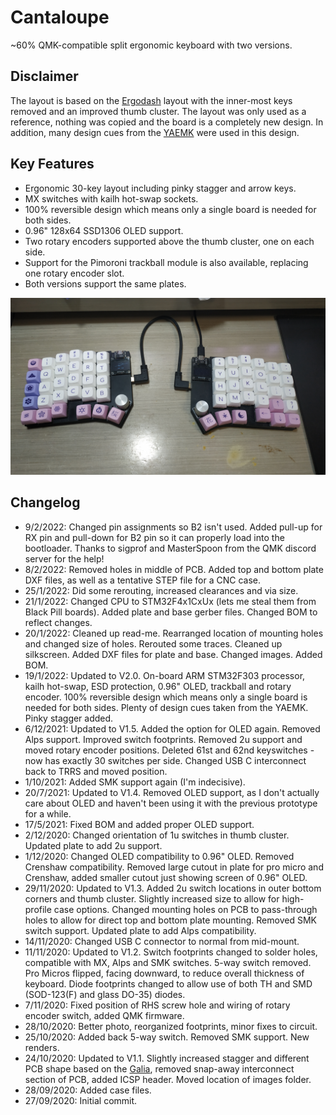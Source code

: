# Cantaloupe
~60% QMK-compatible split ergonomic keyboard with two versions.

## Disclaimer
The layout is based on the [Ergodash](https://github.com/omkbd/ErgoDash) layout with the inner-most keys removed and an improved thumb cluster. The layout was only used as a reference, nothing was copied and the board is a completely new design. In addition, many design cues from the [YAEMK](https://karlk90.github.io/yaemk-split-kb/) were used in this design.

## Key Features
* Ergonomic 30-key layout including pinky stagger and arrow keys.
* MX switches with kailh hot-swap sockets.
* 100% reversible design which means only a single board is needed for both sides.
* 0.96" 128x64 SSD1306 OLED support.
* Two rotary encoders supported above the thumb cluster, one on each side.
* Support for the Pimoroni trackball module is also available, replacing one rotary encoder slot.
* Both versions support the same plates.

![Cantaloupe Photo1](Images/Photo1.jpg)

## Changelog
* 9/2/2022: Changed pin assignments so B2 isn't used. Added pull-up for RX pin and pull-down for B2 pin so it can properly load into the bootloader. Thanks to sigprof and MasterSpoon from the QMK discord server for the help!
* 8/2/2022: Removed holes in middle of PCB. Added top and bottom plate DXF files, as well as a tentative STEP file for a CNC case. 
* 25/1/2022: Did some rerouting, increased clearances and via size.
* 21/1/2022: Changed CPU to STM32F4x1CxUx (lets me steal them from Black Pill boards). Added plate and base gerber files. Changed BOM to reflect changes.
* 20/1/2022: Cleaned up read-me. Rearranged location of mounting holes and changed size of holes. Rerouted some traces. Cleaned up silkscreen. Added DXF files for plate and base. Changed images. Added BOM.
* 19/1/2022: Updated to V2.0. On-board ARM STM32F303 processor, kailh hot-swap, ESD protection, 0.96" OLED, trackball and rotary encoder. 100% reversible design which means only a single board is needed for both sides. Plenty of design cues taken from the YAEMK. Pinky stagger added.
* 6/12/2021: Updated to V1.5. Added the option for OLED again. Removed Alps support. Improved switch footprints. Removed 2u support and moved rotary encoder positions. Deleted 61st and 62nd keyswitches - now has exactly 30 switches per side. Changed USB C interconnect back to TRRS and moved position.
* 1/10/2021: Added SMK support again (I'm indecisive).
* 20/7/2021: Updated to V1.4. Removed OLED support, as I don't actually care about OLED and haven't been using it with the previous prototype for a while.
* 17/5/2021: Fixed BOM and added proper OLED support.
* 2/12/2020: Changed orientation of 1u switches in thumb cluster. Updated plate to add 2u support.
* 1/12/2020: Changed OLED compatibility to 0.96" OLED. Removed Crenshaw compatibility. Removed large cutout in plate for pro micro and Crenshaw, added smaller cutout just showing screen of 0.96" OLED.
* 29/11/2020: Updated to V1.3. Added 2u switch locations in outer bottom corners and thumb cluster. Slightly increased size to allow for high-profile case options. Changed mounting holes on PCB to pass-through holes to allow for direct top and bottom plate mounting. Removed SMK switch support. Updated plate to add Alps compatibility.
* 14/11/2020: Changed USB C connector to normal from mid-mount.
* 11/11/2020: Updated to V1.2. Switch footprints changed to solder holes, compatible with MX, Alps and SMK switches. 5-way switch removed. Pro Micros flipped, facing downward, to reduce overall thickness of keyboard. Diode footprints changed to allow use of both TH and SMD (SOD-123(F) and glass DO-35) diodes.
* 7/11/2020: Fixed position of RHS screw hole and wiring of rotary encoder switch, added QMK firmware.
* 28/10/2020: Better photo, reorganized footprints, minor fixes to circuit.
* 25/10/2020: Added back 5-way switch. Removed SMK support. New renders.
* 24/10/2020: Updated to V1.1. Slightly increased stagger and different PCB shape based on the [Galia](https://github.com/Ariamelon/Galia), removed snap-away interconnect section of PCB, added ICSP header. Moved location of images folder.
* 28/09/2020: Added case files.
* 27/09/2020: Initial commit.














